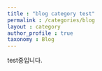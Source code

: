 ```yaml
---
title : "blog category test"
permalink : /categories/blog
layout : category
author_profile : true
taxonomy : Blog
---
```


test중입니다.